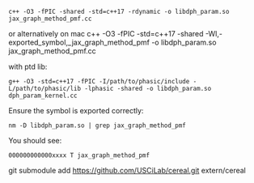     c++ -O3 -fPIC -shared -std=c++17 -rdynamic -o libdph_param.so jax_graph_method_pmf.cc

or alternatively on mac
    c++ -O3 -fPIC -std=c++17 -shared -Wl,-exported_symbol,_jax_graph_method_pmf -o libdph_param.so jax_graph_method_pmf.cc

with ptd lib:

    g++ -O3 -std=c++17 -fPIC -I/path/to/phasic/include -L/path/to/phasic/lib -lphasic -shared -o libdph_param.so dph_param_kernel.cc


Ensure the symbol is exported correctly:

    nm -D libdph_param.so | grep jax_graph_method_pmf

You should see:

    000000000000xxxx T jax_graph_method_pmf


git submodule add https://github.com/USCiLab/cereal.git extern/cereal
